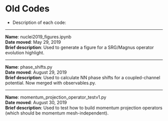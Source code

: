 # Old Codes

* Description of each code:

____________________________________________________________________________________________________________________________
__Name__: nuclei2019_figures.ipynb<br/>
__Date moved__: May 29, 2019<br/>
__Brief description__: Used to generate a figure for a SRG/Magnus operator evolution highlight.

____________________________________________________________________________________________________________________________
__Name__: phase_shifts.py<br/>
__Date moved__: August 29, 2019<br/>
__Brief description__: Used to calculate NN phase shifts for a coupled-channel potential. Now merged with observables.py.

____________________________________________________________________________________________________________________________
__Name__: momentum_projection_operator_testv1.py<br/>
__Date moved__: August 30, 2019<br/>
__Brief description__: Used to test how to build momentum projection operators (which should be momentum mesh-independent).
